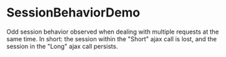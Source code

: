 # SessionBehaviorDemo

Odd session behavior observed when dealing with multiple requests at the same time. In short: the session within the "Short" ajax call is lost, and the session in the "Long" ajax call persists.